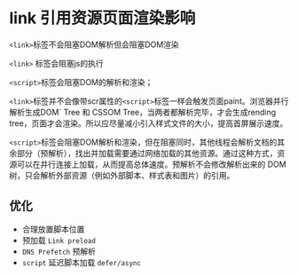 # link 引用资源页面渲染影响

`<link>`标签不会阻塞DOM解析但会阻塞DOM渲染

`<link>` 标签会阻塞js的执行

`<script>`标签会阻塞DOM的解析和渲染；

`<link>`标签并不会像带scr属性的`<script>`标签一样会触发页面paint。浏览器并行解析生成DOM` Tree 和 CSSOM Tree，当两者都解析完毕，才会生成rending tree，页面才会渲染。所以应尽量减小引入样式文件的大小，提高首屏展示速度。

`<script>`标签会阻塞DOM解析和渲染，但在阻塞同时，其他线程会解析文档的其余部分（预解析），找出并加载需要通过网络加载的其他资源。通过这种方式，资源可以在并行连接上加载，从而提高总体速度。预解析不会修改解析出来的 DOM 树，只会解析外部资源（例如外部脚本、样式表和图片）的引用。

## 优化

- 合理放置脚本位置
- 预加载 `Link preload`
- `DNS Prefetch` 预解析
- `script` 延迟脚本加载 `defer/async`

